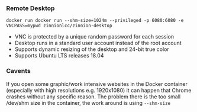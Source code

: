 ### Remote Desktop

`docker run docker run --shm-size=1024m --privileged -p 6080:6080 -e VNCPASS=mypwd zinnionlcc/zinnion-desktop`

* VNC is protected by a unique random password for each session
* Desktop runs in a standard user account instead of the root account
* Supports dynamic resizing of the desktop and 24-bit true color
* Supports Ubuntu LTS releases 18.04

### Cavents

If you open some graphic/work intensive websites in the Docker container (especially with high resolutions e.g. 1920x1080) it can happen that Chrome crashes without any specific reason. The problem there is the too small /dev/shm size in the container, the work around is using `--shm-size`
